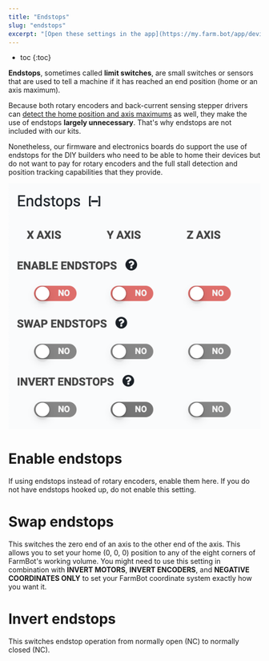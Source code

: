 ```yaml
---
title: "Endstops"
slug: "endstops"
excerpt: "[Open these settings in the app](https://my.farm.bot/app/device?highlight=endstops)"
---
```


* toc
{:toc}

**Endstops**, sometimes called **limit switches**, are small switches or sensors that are used to tell a machine if it has reached an end position (home or an axis maximum).

Because both rotary encoders and back-current sensing stepper drivers can [detect the home position and axis maximums](../../FarmBot-OS/arduino-firmware/stall-detection.md) as well, they make the use of endstops **largely unnecessary**. That's why endstops are not included with our kits.

Nonetheless, our firmware and electronics boards do support the use of endstops for the DIY builders who need to be able to home their devices but do not want to pay for rotary encoders and the full stall detection and position tracking capabilities that they provide.

![Screen Shot 2020-04-22 at 4.57.34 PM.png](Screen_Shot_2020-04-22_at_4.57.34_PM.png)

# Enable endstops
If using endstops instead of rotary encoders, enable them here. If you do not have endstops hooked up, do not enable this setting.

# Swap endstops
This switches the zero end of an axis to the other end of the axis. This allows you to set your home (0, 0, 0) position to any of the eight corners of FarmBot's working volume. You might need to use this setting in combination with **INVERT MOTORS**, **INVERT ENCODERS**, and **NEGATIVE COORDINATES ONLY** to set your FarmBot coordinate system exactly how you want it.

# Invert endstops
This switches endstop operation from normally open (NC) to normally closed (NC).
